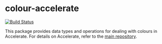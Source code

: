 colour-accelerate
=================

[![Build Status](https://travis-ci.org/tmcdonell/colour-accelerate.svg?branch=master)](https://travis-ci.org/tmcdonell/colour-accelerate)

This package provides data types and operations for dealing with colours in
Accelerate. For details on Accelerate, refer to the [main
repository](https://github.com/AccelerateHS/accelerate).

